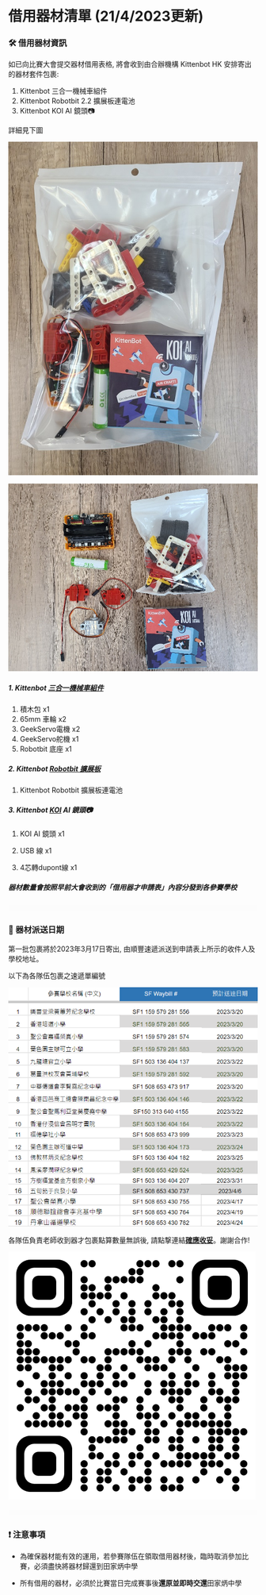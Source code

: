 # 借用器材清單 (21/4/2023更新)

### 🛠 借用器材資訊 

如已向比賽大會提交器材借用表格, 將會收到由合辦機構 Kittenbot HK 安排寄出的器材套件包裹:

1. Kittenbot 三合一機械車組件
2. Kittenbot Robotbit 2.2 擴展板連電池
3. Kittenbot KOI AI 鏡頭📷

詳細見下圖

![](./images/equipmentlist_2023_1.jpg)


![](./images/equipmentlist_2023_2.jpg)


##### 1. Kittenbot [三合一機械車組件](https://kittenbothk.readthedocs.io/en/latest/Kits/3in1/intro.html)

1. 積木包 x1
2. 65mm 車輪 x2
3. GeekServo電機 x2
4. GeekServo舵機 x1
5. Robotbit 底座 x1

##### 2. Kittenbot [Robotbit 擴展板](https://kittenbothk.readthedocs.io/en/latest/Microbit_eboard/Robotbit/index.html)

1. Kittenbot Robotbit 擴展板連電池

##### 3. Kittenbot [KOI](https://kittenbothk.readthedocs.io/en/latest/AI%20Cam/index.html) AI 鏡頭📷

1. KOI AI 鏡頭 x1

2. USB 線 x1

3. 4芯轉dupont線 x1
   
##### 器材數量會按照早前大會收到的「借用器才申請表」內容分發到各參賽學校

![](./images/HubSpacer5mm.png)

### 📆 器材派送日期

第一批包裹將於2023年3月17日寄出, 由順豐速遞派送到申請表上所示的收件人及學校地址。

以下為各隊伍包裹之速遞單編號

![](./images/equipment_delivery.png)

各隊伍負責老師收到器才包裹點算數量無誤後, 請點撃連結[**確應收妥**](https://forms.gle/JLqgzqJpfXxtGfwW8)。謝謝合作!

![](./images/qr_reply.png)

![](./images/HubSpacer5mm.png)

### ❗ 注意事項

- 為確保器材能有效的運用，若參賽隊伍在領取借用器材後，臨時取消參加比賽，必須盡快將器材歸還到田家炳中學

- 所有借用的器材，必須於比賽當日完成賽事後**還原並即時交還**田家炳中學